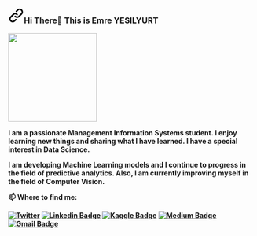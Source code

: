  
<article class="markdown-body entry-content container-lg f5" itemprop="text"><h3><a id="user-content-hello-world" class="anchor" aria-hidden="true" href="#hello-world"><svg class="octicon octicon-link" viewBox="0 0 16 16" version="1.1" width="32" height="32" aria-hidden="true"><path fill-rule="evenodd" d="M7.775 3.275a.75.75 0 001.06 1.06l1.25-1.25a2 2 0 112.83 2.83l-2.5 2.5a2 2 0 01-2.83 0 .75.75 0 00-1.06 1.06 3.5 3.5 0 004.95 0l2.5-2.5a3.5 3.5 0 00-4.95-4.95l-1.25 1.25zm-4.69 9.64a2 2 0 010-2.83l2.5-2.5a2 2 0 012.83 0 .75.75 0 001.06-1.06 3.5 3.5 0 00-4.95 0l-2.5 2.5a3.5 3.5 0 004.95 4.95l1.25-1.25a.75.75 0 00-1.06-1.06l-1.25 1.25a2 2 0 01-2.83 0z"></path></svg></a>Hi There👋  This is <strong>Emre YESILYURT</h3> 
<p><a target="_blank" rel="noopener noreferrer" href="https://media.giphy.com/media/p4NLw3I4U0idi/giphy.gif"><img src="https://media.giphy.com/media/p4NLw3I4U0idi/giphy.gif" width="180" data-canonical-src="https://media.giphy.com/media/p4NLw3I4U0idi/giphy.gif" style="max-width:100%;"></a></p>


  
<p>
I am a passionate Management Information Systems student. I enjoy learning new things and sharing what I have learned. I have a special interest in Data Science.

I am developing Machine Learning models and I continue to progress in the field of predictive analytics. Also, I am currently improving myself in the field of Computer Vision.
<p><strong><g-emoji class="g-emoji" alias="mailbox" fallback-src="https://github.githubassets.com/images/icons/emoji/unicode/1f4eb.png">📫</g-emoji> Where to find me:</strong></p>

  
<p><a href="https://twitter.com/yesilyurttemre" rel="nofollow"><img src="https://img.shields.io/badge/-@yesilyurttemre-1ca0f1?style=flat-square&amp;labelColor=1ca0f1&amp;logo=twitter&amp;logoColor=white&amp;link=https://twitter.com/yesilyurttemre" alt="Twitter" data-canonical-src="https://img.shields.io/badge/-@yesilyurttemre-1ca0f1?style=flat-square&amp;labelColor=1ca0f1&amp;logo=twitter&amp;logoColor=white&amp;link=https://twitter.com/yesilyurttemre" style="max-width:100%;"></a>   <a href="https://www.linkedin.com/in/yesilyurtemre/" rel="nofollow"><img src="https://img.shields.io/badge/-yesilyurtemre-blue?style=flat-square&amp;logo=Linkedin&amp;logoColor=white&amp;link=https://www.linkedin.com/in/yesilyurtemre/" alt="Linkedin Badge" data-canonical-src="https://img.shields.io/badge/-yesilyurtemre-blue?style=flat-square&amp;logo=Linkedin&amp;logoColor=white&amp;link=https://www.linkedin.com/in/yesilyurtemre/" style="max-width:100%;"></a>   <a href="https://kaggle.com/yesilyurttemre" rel="nofollow"><img src="https://img.shields.io/badge/-yesilyurtemre-blue?style=flat-square&amp;logo=Kaggle&amp;logoColor=white&amp;link=https://kaggle.com/yesilyurttemre" alt="Kaggle Badge" data-canonical-src="https://img.shields.io/badge/-yesilyurtemre-blue?style=flat-square&amp;logo=Kaggle&amp;logoColor=white&amp;link=https://kaggle.com/yesilyurttemre" style="max-width:100%;"></a>   <a href="https://medium.com/@emreyesilyurt" rel="nofollow"><img src="https://img.shields.io/badge/-yesilyurtemre-black?style=flat-square&amp;logo=Medium&amp;logoColor=white&amp;link=https://medium.com/@emreyesilyurt" alt="Medium Badge" data-canonical-src="https://img.shields.io/badge/-yesilyurtemre-red?style=flat-square&amp;logo=Medium&amp;logoColor=white&amp;link=https://medium.com/@emreyesilyurt" style="max-width:100%;"></a>   <a href="mailto:yesilyurttemre@gmail.com"><img src="https://img.shields.io/badge/-yesilyurttemre@gmail.com-c14438?style=flat-square&amp;logo=Gmail&amp;logoColor=white&amp;link=mailto:yesilyurttemre@gmail.com" alt="Gmail Badge" data-canonical-src="https://img.shields.io/badge/-yesilyurttemre@gmail.com-c14438?style=flat-square&amp;logo=Gmail&amp;logoColor=white&amp;link=mailto:yesilyurttemre@gmail.com" style="max-width:100%;"></a></p>
  
  </article> 
  
